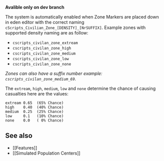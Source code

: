 **Avalible only on dev branch**

The system is automatically enabled when Zone Markers are placed down in eden editor with the correct naming `cScripts_Civilian_Zone_[DENSITY]_[NrSUFFIX]`.
Example zones with supported density naming are as follow:

* `cscripts_civilan_zone_extream`
* `cscripts_civilan_zone_high`
* `cscripts_civilan_zone_medium`
* `cscripts_civilan_zone_low`
* `cscripts_civilan_zone_none`

_Zones can also have a suffix number example: `cscripts_civilan_zone_medium_69`._

The `extream`, `high`, `medium`, `low` and `none` determine the chance of causing casualties here are the values:
```
extream 0.65  (65% Chance)
high    0.40  (40% Chance)
medium  0.25  (25% Chance)
low     0.1   (10% Chance)
none    0.0   ( 0% Chance)
```

## See also
* [[Features]]
* [[Simulated Population Centers]]